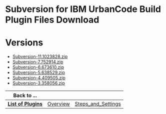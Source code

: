 
Subversion for IBM UrbanCode Build Plugin Files Download
========================================================

# Versions

- [Subversion-11.1023828.zip](https://raw.githubusercontent.com/UrbanCode/IBM-UCB-PLUGINS/main/files/Subversion/Subversion-11.1023828.zip)
- [Subversion-7.752914.zip](https://raw.githubusercontent.com/UrbanCode/IBM-UCB-PLUGINS/main/files/Subversion/Subversion-7.752914.zip)
- [Subversion-6.673610.zip](https://raw.githubusercontent.com/UrbanCode/IBM-UCB-PLUGINS/main/files/Subversion/Subversion-6.673610.zip)
- [Subversion-5.638529.zip](https://raw.githubusercontent.com/UrbanCode/IBM-UCB-PLUGINS/main/files/Subversion/Subversion-5.638529.zip)
- [Subversion-4.409505.zip](https://raw.githubusercontent.com/UrbanCode/IBM-UCB-PLUGINS/main/files/Subversion/Subversion-4.409505.zip)
- [Subversion-3.358056.zip](https://raw.githubusercontent.com/UrbanCode/IBM-UCB-PLUGINS/main/files/Subversion/Subversion-3.358056.zip)

|Back to ...|||
| :---: | :---: | :---: |
|[**List of Plugins**](../../index.md)|[Overview](./overview.md)|[Steps_and_Settings](./steps_and_settings.md)|
